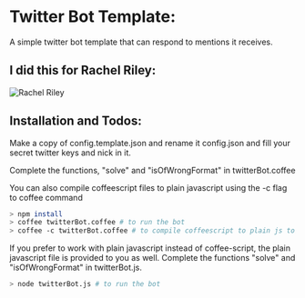 Twitter Bot Template:
=====================

A simple twitter bot template that can respond to mentions it receives.

I did this for Rachel Riley:
---------------------------
![Rachel Riley](http://i.imgur.com/1dpbwmZ.gif)

Installation and Todos:
----------------------

Make a copy of config.template.json and rename it config.json 
and fill your secret twitter keys and nick in it.

Complete the functions, "solve" and "isOfWrongFormat" in twitterBot.coffee

You can also compile coffeescript files to plain javascript using
the -c flag to coffee command

```sh
> npm install
> coffee twitterBot.coffee # to run the bot
> coffee -c twitterBot.coffee # to compile coffeescript to plain js to get twitterBot.js
```

If you prefer to work with plain javascript instead of coffee-script,
the plain javascript file is provided to you as well. Complete
the functions "solve" and "isOfWrongFormat" in twitterBot.js.

```sh
> node twitterBot.js # to run the bot
```
